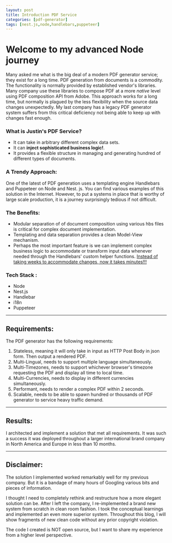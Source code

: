 ```yaml
---
layout: post
title: Introduction PDF Service
categories: [pdf-generator]
tags: [nest.js,node,handlebars,puppeteer]
---
```


# Welcome to my advanced Node journey
Many asked me what is the big deal of a modern PDF generator service; they exist for a long time. PDF generation from documents is a commodity. The functionality is normally provided by established vendor's libraries. Many company use these libraries to compose PDF at a more <em>native</em> level using PDF composition API from Adobe. This approach works for a long time, but normally is plagued by the less flexibility when the source data changes unexpectedly. My last company has a legacy PDF generator system suffers from this critical deficiency not being able to keep up with changes fast enough.

### What is Justin's PDF Service?
- It can take in arbitrary different complex data sets.
- It can **inject sophisticated business logic!**.
- It provides a flexible structure in managing and generating hundred of different types of documents.

### A Trendy Approach:
One of the latest of PDF generation uses a templating engine Handlebars and Puppeteer on Node and Nest. js. You can find various examples of this solution in the Internet. However, to put a systems in place that is worthy of large scale production, it is a journey surprisingly tedious if not difficult.

### The Benefits:
- Modular separation of of document composition using various hbs files is critical for complex document implementation.
- Templating and data separation provides a clean Model-View mechanism.
- Perhaps the most important feature is we can implement complex business logic to accommodate or transform input data whenever needed through the Handlebars' custom helper functions. <u>Instead of taking weeks to accommodate changes, now it takes minutes!!!</u>

### Tech Stack :
- Node
- Nest.js
- Handlebar
- i18n
- Puppeteer

---
## Requirements:

The PDF generator has the following requirements:
1. Stateless, meaning it will only take in input as HTTP Post Body in json form. Then output a rendered PDF.
2. Multi-Lingual, needs to support multiple language simultaneously.
3. Multi-Timezones, needs to support whichever browser's timezone requesting the PDF and display all time to local time.
4. Multi-Currencies, needs to display in different currencies simultaneously.
5. Performant, needs to render a complex PDF within 2 seconds.
6. Scalable, needs to be able to spawn hundred or thousands of PDF generator to service heavy traffic demand.

---
## Results:
I architected and implement a solution that met all requirements. It was such a success it was deployed throughout  a larger international brand company in North America and Europe in less than 10 months.

---
## Disclaimer:

The solution I implemented worked remarkably well for my previous company. But it is a bandage of many hours of Googling various bits and pieces of information. 

I thought I need to completely rethink and restructure how a more elegant solution can be. After I left the company, I re-implemented a brand new system from scratch in clean room fashion. I took the conceptual learnings and implemented an even more superior system. Throughout this blog, I will show fragments of new clean code without any prior copyright violation.

The code I created is NOT open source, but I want to share my experience from a higher level perspective.